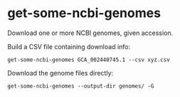 # get-some-ncbi-genomes

Download one or more NCBI genomes, given accession.

Build a CSV file containing download info:
```
get-some-ncbi-genomes GCA_002440745.1 --csv xyz.csv
```

Download the genome files directly:
```
get-some-ncbi-genomes --output-dir genomes/ -G
```

